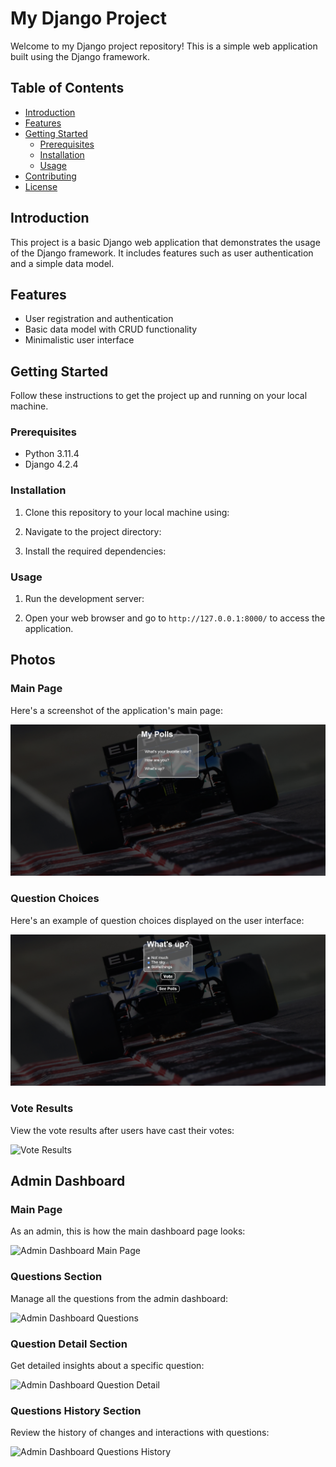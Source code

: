 # My Django Project

Welcome to my Django project repository! This is a simple web application built using the Django framework.

## Table of Contents
- [Introduction](#introduction)
- [Features](#features)
- [Getting Started](#getting-started)
  - [Prerequisites](#prerequisites)
  - [Installation](#installation)
  - [Usage](#usage)
- [Contributing](#contributing)
- [License](#license)

## Introduction
This project is a basic Django web application that demonstrates the usage of the Django framework. It includes features such as user authentication and a simple data model.

## Features
- User registration and authentication
- Basic data model with CRUD functionality
- Minimalistic user interface

## Getting Started
Follow these instructions to get the project up and running on your local machine.

### Prerequisites
- Python 3.11.4
- Django 4.2.4

### Installation
1. Clone this repository to your local machine using:

2. Navigate to the project directory:

3. Install the required dependencies:

### Usage
1. Run the development server:

2. Open your web browser and go to `http://127.0.0.1:8000/` to access the application.

## Photos

### Main Page

Here's a screenshot of the application's main page:

![Main Page](images/Screen%20Shot%202023-08-20%20at%2023.09.30-fullpage.png)

### Question Choices

Here's an example of question choices displayed on the user interface:

![Question Choices](images/Screen%20Shot%202023-08-20%20at%2023.09.38-fullpage.png)

### Vote Results

View the vote results after users have cast their votes:

![Vote Results](/images/Screen%20Shot%2023-08-20%20at%2023.09.42-fullpage.png)

## Admin Dashboard

### Main Page

As an admin, this is how the main dashboard page looks:

![Admin Dashboard Main Page](/images/Screen%20Shot%2023-08-20%20at%2023.09.55-fullpage.png)

### Questions Section

Manage all the questions from the admin dashboard:

![Admin Dashboard Questions](/images/Screen%20Shot%2023-08-20%20at%2023.09.58-fullpage.png)

### Question Detail Section

Get detailed insights about a specific question:

![Admin Dashboard Question Detail](/images/Screen%20Shot%2023-08-20%20at%2023.10.03-fullpage.png)

### Questions History Section

Review the history of changes and interactions with questions:

![Admin Dashboard Questions History](/images/Screen%20Shot%2023-08-20%20at%2023.10.08-fullpage.png)




